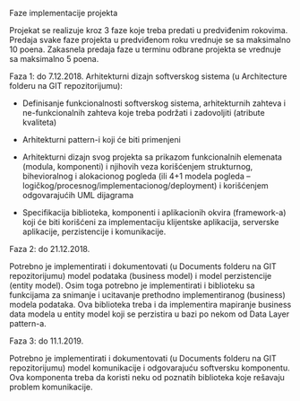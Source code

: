 Faze implementacije projekta

Projekat se realizuje kroz 3 faze koje treba predati u predviđenim rokovima. Predaja svake faze projekta u predviđenom roku vrednuje se sa maksimalno 10 poena. Zakasnela predaja faze u terminu odbrane projekta se vrednuje sa maksimalno 5 poena. 

Faza 1: do 7.12.2018.
Arhitekturni dizajn softverskog sistema (u Architecture folderu na GIT repozitorijumu):

- Definisanje funkcionalnosti softverskog sistema, arhitekturnih zahteva i ne-funkcionalnih zahteva koje treba podržati i zadovoljiti (atribute kvaliteta)

- Arhitekturni pattern-i koji će biti primenjeni

- Arhitekturni dizajn svog projekta sa prikazom funkcionalnih elemenata (modula, komponenti) i njihovih veza korišćenjem strukturnog, bihevioralnog i alokacionog pogleda (ili 4+1 modela pogleda – logičkog/procesnog/implementacionog/deployment) i korišćenjem odgovarajućih UML dijagrama

- Specifikacija biblioteka, komponenti i aplikacionih okvira (framework-a) koji će biti korišćeni za implementaciju klijentske aplikacija, serverske aplikacije, perzistencije i komunikacije.



Faza 2: do 21.12.2018.

Potrebno je implementirati i dokumentovati (u Documents folderu na GIT repozitorijumu) model podataka (business model) i model perzistencije (entity model). Osim toga potrebno je implementirati i biblioteku sa funkcijama za snimanje i ucitavanje prethodno implementiranog (business) modela podataka. Ova biblioteka treba i da implementira mapiranje business data modela u entity model koji se perzistira u bazi po nekom od Data Layer pattern-a.



Faza 3: do 11.1.2019.

Potrebno je implementirati i dokumentovati (u Documents folderu na GIT repozitorijumu) model komunikacije i odgovarajuću softversku komponentu. Ova komponenta treba da koristi neku od poznatih biblioteka koje rešavaju problem komunikacije.

